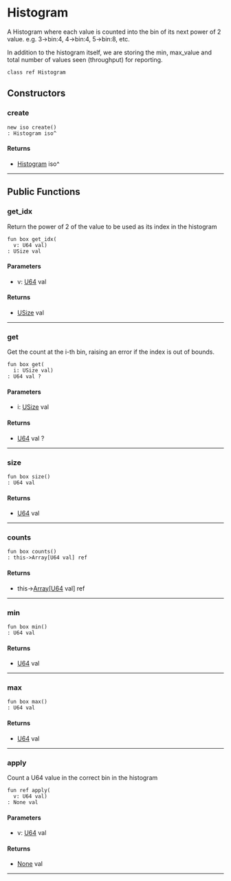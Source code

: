# Histogram

A Histogram where each value is counted into the bin of its next power of 2
value. e.g. 3->bin:4, 4->bin:4, 5->bin:8, etc.

In addition to the histogram itself, we are storing the min, max_value
and total number of values seen (throughput) for reporting.


```pony
class ref Histogram
```

## Constructors

### create

```pony
new iso create()
: Histogram iso^
```

#### Returns

* [Histogram](wallaroo-core-metrics-Histogram) iso^

---

## Public Functions

### get_idx

Return the power of 2 of the value to be used as its index in the histogram


```pony
fun box get_idx(
  v: U64 val)
: USize val
```
#### Parameters

*   v: [U64](builtin-U64) val

#### Returns

* [USize](builtin-USize) val

---

### get

Get the count at the i-th bin, raising an error if the index is out
of bounds.


```pony
fun box get(
  i: USize val)
: U64 val ?
```
#### Parameters

*   i: [USize](builtin-USize) val

#### Returns

* [U64](builtin-U64) val ?

---

### size

```pony
fun box size()
: U64 val
```

#### Returns

* [U64](builtin-U64) val

---

### counts

```pony
fun box counts()
: this->Array[U64 val] ref
```

#### Returns

* this->[Array](builtin-Array)\[[U64](builtin-U64) val\] ref

---

### min

```pony
fun box min()
: U64 val
```

#### Returns

* [U64](builtin-U64) val

---

### max

```pony
fun box max()
: U64 val
```

#### Returns

* [U64](builtin-U64) val

---

### apply

Count a U64 value in the correct bin in the histogram


```pony
fun ref apply(
  v: U64 val)
: None val
```
#### Parameters

*   v: [U64](builtin-U64) val

#### Returns

* [None](builtin-None) val

---

